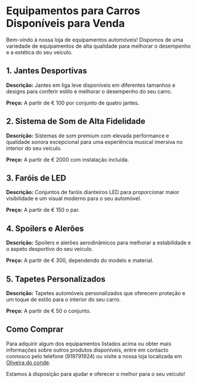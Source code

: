 # Equipamentos para Carros Disponíveis para Venda

Bem-vindo à nossa loja de equipamentos automóveis! Dispomos de uma variedade de equipamentos de alta qualidade para melhorar o desempenho e a estética do seu veículo.

## 1. Jantes Desportivas

**Descrição:** Jantes em liga leve disponíveis em diferentes tamanhos e designs para conferir estilo e melhorar o desempenho do seu carro.

**Preço:** A partir de € 100 por conjunto de quatro jantes.

## 2. Sistema de Som de Alta Fidelidade

**Descrição:** Sistemas de som premium com elevada performance e qualidade sonora excepcional para uma experiência musical imersiva no interior do seu veículo.

**Preço:** A partir de € 2000 com instalação incluída.

## 3. Faróis de LED

**Descrição:** Conjuntos de faróis dianteiros LED para proporcionar maior visibilidade e um visual moderno para o seu automóvel.

**Preço:** A partir de € 150 o par.

## 4. Spoilers e Alerões

**Descrição:** Spoilers e alerões aerodinâmicos para melhorar a estabilidade e o aspeto desportivo do seu veículo.

**Preço:** A partir de € 300, dependendo do modelo e material.

## 5. Tapetes Personalizados

**Descrição:** Tapetes automóveis personalizados que oferecem proteção e um toque de estilo para o interior do seu carro.

**Preço:** A partir de € 50 o conjunto.

## Como Comprar

Para adquirir algum dos equipamentos listados acima ou obter mais informações sobre outros produtos disponíveis, entre em contacto connosco pelo telefone (919791924) ou visite a nossa loja localizada em [Oliveira do conde](#).

Estamos à disposição para ajudar e oferecer o melhor para o seu veículo!

